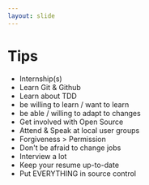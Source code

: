 ```yaml
---
layout: slide
---
```


# Tips

* Internship(s)
* Learn Git & Github
* Learn about TDD
* be willing to learn / want to learn
* be able / willing to adapt to changes
* Get involved with Open Source
* Attend & Speak at local user groups
* Forgiveness > Permission
* Don't be afraid to change jobs
* Interview a lot
* Keep your resume up-to-date
* Put EVERYTHING in source control

